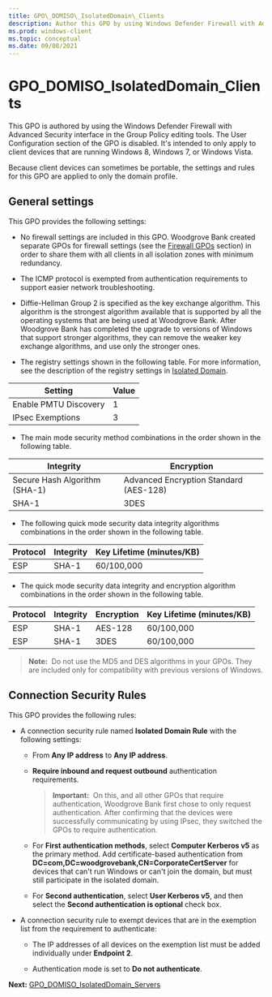 ```yaml
---
title: GPO\_DOMISO\_IsolatedDomain\_Clients 
description: Author this GPO by using Windows Defender Firewall with Advanced Security interface in the Group Policy editing tools.
ms.prod: windows-client
ms.topic: conceptual
ms.date: 09/08/2021
---
```


# GPO\_DOMISO\_IsolatedDomain\_Clients


This GPO is authored by using the Windows Defender Firewall with Advanced Security interface in the Group Policy editing tools. The User Configuration section of the GPO is disabled. It's intended to only apply to client devices that are running Windows 8, Windows 7, or Windows Vista.

Because client devices can sometimes be portable, the settings and rules for this GPO are applied to only the domain profile.

## General settings

This GPO provides the following settings:

-   No firewall settings are included in this GPO. Woodgrove Bank created separate GPOs for firewall settings (see the [Firewall GPOs](firewall-gpos.md) section) in order to share them with all clients in all isolation zones with minimum redundancy.

-   The ICMP protocol is exempted from authentication requirements to support easier network troubleshooting.

-   Diffie-Hellman Group 2 is specified as the key exchange algorithm. This algorithm is the strongest algorithm available that is supported by all the operating systems that are being used at Woodgrove Bank. After Woodgrove Bank has completed the upgrade to versions of Windows that support stronger algorithms, they can remove the weaker key exchange algorithms, and use only the stronger ones.

-   The registry settings shown in the following table. For more information, see the description of the registry settings in [Isolated Domain](isolated-domain.md).

| Setting | Value |
| - | - |
| Enable PMTU Discovery | 1 |
| IPsec Exemptions | 3 |

-   The main mode security method combinations in the order shown in the following table.

| Integrity | Encryption |
| - | - |
| Secure Hash Algorithm (SHA-1) | Advanced Encryption Standard (AES-128) | 
| SHA-1 | 3DES |
    
-   The following quick mode security data integrity algorithms combinations in the order shown in the following table.

| Protocol | Integrity | Key Lifetime (minutes/KB) |
| - | - | - |
| ESP | SHA-1 | 60/100,000 |

-   The quick mode security data integrity and encryption algorithm combinations in the order shown in the following table.

| Protocol | Integrity | Encryption | Key Lifetime (minutes/KB) |
| - | - | - | - |
| ESP | SHA-1 | AES-128 | 60/100,000| 
| ESP | SHA-1 | 3DES | 60/100,000| 

>**Note:**  Do not use the MD5 and DES algorithms in your GPOs. They are included only for compatibility with previous versions of Windows.

## Connection Security Rules

This GPO provides the following rules:

-   A connection security rule named **Isolated Domain Rule** with the following settings:

    -   From **Any IP address** to **Any IP address**.

    -   **Require inbound and request outbound** authentication requirements.

        >**Important:**  On this, and all other GPOs that require authentication, Woodgrove Bank first chose to only request authentication. After confirming that the devices were successfully communicating by using IPsec, they switched the GPOs to require authentication.

    -   For **First authentication methods**, select **Computer Kerberos v5** as the primary method. Add certificate-based authentication from **DC=com,DC=woodgrovebank,CN=CorporateCertServer** for devices that can't run Windows or can't join the domain, but must still participate in the isolated domain.

    -   For **Second authentication**, select **User Kerberos v5**, and then select the **Second authentication is optional** check box.

-   A connection security rule to exempt devices that are in the exemption list from the requirement to authenticate:

    -   The IP addresses of all devices on the exemption list must be added individually under **Endpoint 2**.

    -   Authentication mode is set to **Do not authenticate**.

**Next:** [GPO\_DOMISO\_IsolatedDomain\_Servers](gpo-domiso-isolateddomain-servers.md)
